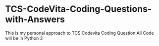# TCS-CodeVita-Coding-Questions-with-Answers
This is my personal approach to TCS Codevita Coding Question
All Code will be in Python 3
